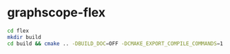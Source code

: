 # graphscope-flex

```bash
cd flex
mkdir build
cd build && cmake .. -DBUILD_DOC=OFF -DCMAKE_EXPORT_COMPILE_COMMANDS=1 && make -j
```
